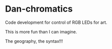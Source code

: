 # Dan-chromatics
Code development for control of RGB LEDs for art. 

This is more fun than I can imagine. 

The geography, the syntax!!!
